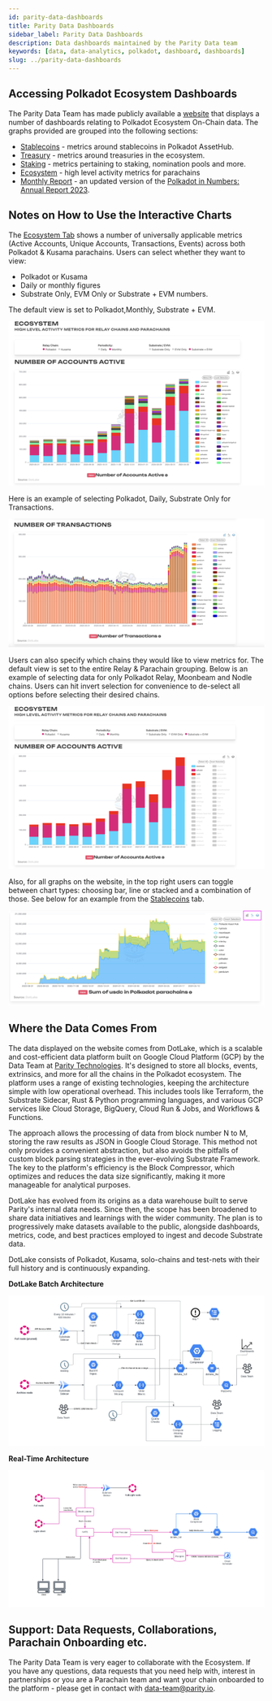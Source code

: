 ```yaml
---
id: parity-data-dashboards
title: Parity Data Dashboards
sidebar_label: Parity Data Dashboards
description: Data dashboards maintained by the Parity Data team
keywords: [data, data-analytics, polkadot, dashboard, dashboards]
slug: ../parity-data-dashboards
---
```


## Accessing Polkadot Ecosystem Dashboards

The Parity Data Team has made publicly available a [website](https://dashboards.data.paritytech.io/)
that displays a number of dashboards relating to Polkadot Ecosystem On-Chain data. The graphs
provided are grouped into the following sections:

- [Stablecoins](https://dashboards.data.paritytech.io/stablecoins.html) - metrics around stablecoins
  in Polkadot AssetHub.
- [Treasury](https://dashboards.data.paritytech.io/treasuries.html) - metrics around treasuries in
  the ecosystem.
- [Staking](https://dashboards.data.paritytech.io/staking.html) - metrics pertaining to staking,
  nomination pools and more.
- [Ecosystem](https://dashboards.data.paritytech.io/parachains.html) - high level activity metrics
  for parachains
- [Monthly Report](https://dashboards.data.paritytech.io/eoyr.html) - an updated version of the
  [Polkadot in Numbers: Annual Report 2023](https://dashboards.data.paritytech.io/reports/2023/index.html).

## Notes on How to Use the Interactive Charts

The [Ecosystem Tab](https://dashboards.data.paritytech.io/parachains.html) shows a number of
universally applicable metrics (Active Accounts, Unique Accounts, Transactions, Events) across both
Polkadot & Kusama parachains. Users can select whether they want to view:

- Polkadot or Kusama
- Daily or monthly figures
- Substrate Only, EVM Only or Substrate + EVM numbers.

The default view is set to Polkadot,Monthly, Substrate + EVM.

![Default Selection](../../assets/parity-data-dashboards/ecosystem-chart-default-selection.png)

Here is an example of selecting Polkadot, Daily, Substrate Only for Transactions.

![Daily Substrate Transactions Selection](../../assets/parity-data-dashboards/ecosystem-polkadot-daily-substrate-transactions-selection.png)

Users can also specify which chains they would like to view metrics for. The default view is set to
the entire Relay & Parachain grouping. Below is an example of selecting data for only Polkadot
Relay, Moonbeam and Nodle chains. Users can hit invert selection for convenience to de-select all
options before selecting their desired chains.

![Chain Selection](../../assets/parity-data-dashboards/ecosystem-chain-selection-example.png)

Also, for all graphs on the website, in the top right users can toggle between chart types: choosing
bar, line or stacked and a combination of those. See below for an example from the
[Stablecoins](https://dashboards.data.paritytech.io/stablecoins.html) tab.

![Stablecoin USDC Example](../../assets/parity-data-dashboards/stablecoins-usdc-toggle-chart-type-example.png)

## Where the Data Comes From

The data displayed on the website comes from DotLake, which is a scalable and cost-efficient data
platform built on Google Cloud Platform (GCP) by the Data Team at
[Parity Technologies](https://www.parity.io/). It's designed to store all blocks, events,
extrinsics, and more for all the chains in the Polkadot ecosystem. The platform uses a range of
existing technologies, keeping the architecture simple with low operational overhead. This includes
tools like Terraform, the Substrate Sidecar, Rust & Python programming languages, and various GCP
services like Cloud Storage, BigQuery, Cloud Run & Jobs, and Workflows & Functions.

The approach allows the processing of data from block number N to M, storing the raw results as JSON
in Google Cloud Storage. This method not only provides a convenient abstraction, but also avoids the
pitfalls of custom block parsing strategies in the ever-evolving Substrate Framework. The key to the
platform's efficiency is the Block Compressor, which optimizes and reduces the data size
significantly, making it more manageable for analytical purposes.

DotLake has evolved from its origins as a data warehouse built to serve Parity's internal data
needs. Since then, the scope has been broadened to share data initiatives and learnings with the
wider community. The plan is to progressively make datasets available to the public, alongside
dashboards, metrics, code, and best practices employed to ingest and decode Substrate data.

DotLake consists of Polkadot, Kusama, solo-chains and test-nets with their full
history and is continuously expanding.

**DotLake Batch Architecture**

![DotLake Batch Architecture](../../assets/parity-data-dashboards/dotlake-batch.png)

**Real-Time Architecture**

![Real-Time Architecture](../../assets/parity-data-dashboards/dotlake-rt.png)

## Support: Data Requests, Collaborations, Parachain Onboarding etc.

The Parity Data Team is very eager to collaborate with the Ecosystem. If you have any questions,
data requests that you need help with, interest in partnerships or you are a Parachain team and want
your chain onboarded to the platform - please get in contact with data-team@parity.io.
